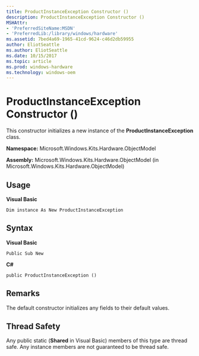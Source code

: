 ```yaml
---
title: ProductInstanceException Constructor ()
description: ProductInstanceException Constructor ()
MSHAttr:
- 'PreferredSiteName:MSDN'
- 'PreferredLib:/library/windows/hardware'
ms.assetid: 7bed4a69-1965-41cd-9624-c46d2db59955
author: EliotSeattle
ms.author: EliotSeattle
ms.date: 10/15/2017
ms.topic: article
ms.prod: windows-hardware
ms.technology: windows-oem
---
```


# ProductInstanceException Constructor ()


This constructor initializes a new instance of the **ProductInstanceException** class.

**Namespace:** Microsoft.Windows.Kits.Hardware.ObjectModel

**Assembly:** Microsoft.Windows.Kits.Hardware.ObjectModel (in Microsoft.Windows.Kits.Hardware.ObjectModel)

## <span id="Usage"></span><span id="usage"></span><span id="USAGE"></span>Usage


**Visual Basic**

`Dim instance As New ProductInstanceException`

## <span id="Syntax"></span><span id="syntax"></span><span id="SYNTAX"></span>Syntax


**Visual Basic**

`Public Sub New`

**C#**

`public ProductInstanceException ()`

## <span id="Remarks"></span><span id="remarks"></span><span id="REMARKS"></span>Remarks


The default constructor initializes any fields to their default values.

## <span id="Thread_Safety"></span><span id="thread_safety"></span><span id="THREAD_SAFETY"></span>Thread Safety


Any public static (**Shared** in Visual Basic) members of this type are thread safe. Any instance members are not guaranteed to be thread safe.

 

 






